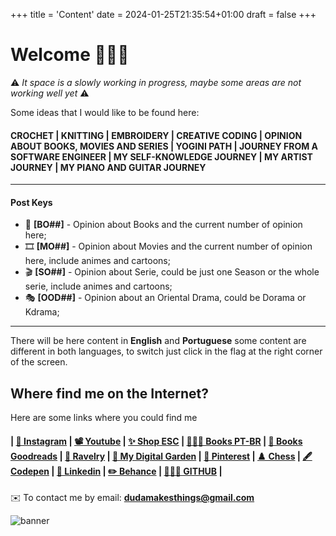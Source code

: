 +++
title = 'Content'
date = 2024-01-25T21:35:54+01:00
draft = false
+++

# Welcome 🙋🏻‍♀️

⚠️ _It space is a slowly working in progress, maybe some areas are not working well yet_ ⚠️ 

Some ideas that I would like to be found here:

#### CROCHET | KNITTING | EMBROIDERY | CREATIVE CODING | OPINION ABOUT BOOKS, MOVIES AND SERIES | YOGINI PATH | JOURNEY FROM A SOFTWARE ENGINEER | MY SELF-KNOWLEDGE JOURNEY | MY ARTIST JOURNEY | MY PIANO AND GUITAR JOURNEY

---------------
#### Post Keys

- 📖 **[BO##]** - Opinion about Books and the current number of opinion here;
- 🎞 **[MO##]** - Opinion about Movies and the current number of opinion here, include animes and cartoons;
- 🎬 **[SO##]** - Opinion about Serie, could be just one Season or the whole serie, include animes and cartoons;
- 🎭 **[OOD##]** - Opinion about an Oriental Drama, could be Dorama or Kdrama;

---------------

There will be here content in **English** and **Portuguese** some content are different in both languages, to switch just click in the flag at the right corner of the screen.

## Where find me on the Internet?
Here are some links where you could find me

#### | [📸 Instagram](https://www.instagram.com/dudamakesthings) | [📽️ Youtube](https://www.youtube.com/@dudamakesthings) | [✨ Shop ESC](https://www.instagram.com/electricsheepcrafts/) | [📖🇧🇷 Books PT-BR](https://www.skoob.com.br/usuario/163732) | [📖 Books Goodreads](https://www.goodreads.com/user/show/50961461-eduarda) | [🧶 Ravelry](https://www.ravelry.com/people/dudamakesthings) | [🌱 My Digital Garden](https://galacticdigitalgarden.notion.site/Galactic-Digital-Garden-7c5de8ce580f48a9b41a05aea295afab?pvs=4) | [🧠 Pinterest](https://nl.pinterest.com/dudamakesthings/) | [♟️ Chess](https://www.chess.com/member/edooarda) | [🖋 Codepen](https://codepen.io/dudamakesthings) | [💼 Linkedin](https://www.linkedin.com/in/edooarda/) | [✏️ Behance](https://www.behance.net/dudamakesthings) | [👩🏻‍💻 GITHUB](https://github.com/dudamakesthings) |
  
<!-- * [📸 Instagram](https://www.instagram.com/dudamakesthings) 
* [📽️ Youtube](https://www.youtube.com/@dudamakesthings)
* [✨ Loja ESC](https://www.instagram.com/electricsheepcrafts/)
* [👩🏻‍💻 GITHUB](https://github.com/dudamakesthings)
* [📖🇧🇷 Livros Skoob](https://www.skoob.com.br/usuario/163732)
* [📖 Livros Goodreads](https://www.goodreads.com/user/show/50961461-eduarda)
* [🧶 Ravelry](https://www.ravelry.com/people/dudamakesthings)
* [🌱 My Digital Garden](https://galacticdigitalgarden.notion.site/Galactic-Digital-Garden-7c5de8ce580f48a9b41a05aea295afab?pvs=4)
* [🧠 Pinterest](https://nl.pinterest.com/dudamakesthings/)
* [♟️ Chess](https://www.chess.com/member/edooarda)
* [💼 Linkedin](https://www.linkedin.com/in/edooarda/)
* [✏️ Behance](https://www.behance.net/dudamakesthings) -->


✉️ To contact me by email: **dudamakesthings@gmail.com**

![banner](https://blogger.googleusercontent.com/img/b/R29vZ2xl/AVvXsEh26Sa8gKLdRP0pk0RVn4HUoaRbGT3HRdknHn6cu1Y8DPgMBOTGgjBTpPUnInIigj7AAO6z0is6g_HFJeSiSoEZE6SmZrf_XcdK8sTvIHluCpyZK9BUiVbsLJQK5FeqDxcZQ3kCUFrem8FFS6qhLD1OogTcBr-d4X8yubsa40v7u61IJiTqWIXZur8Fom8/s320/IMG_0150.jpg)
